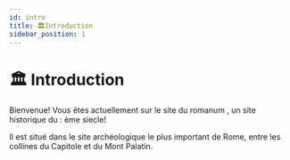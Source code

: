 ```yaml
---
id: intro
title: 🏛️Introduction
sidebar_position: 1
---
```


# 🏛️ Introduction

Bienvenue! 
Vous êtes actuellement sur le site du romanum , un site historique du : ème siecle!

Il est situé dans le site archéologique le plus important de Rome, entre les collines du Capitole et du Mont Palatin.